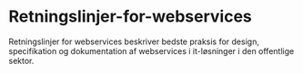 # Retningslinjer-for-webservices
Retningslinjer for webservices beskriver bedste praksis for design, specifikation og dokumentation af webservices i it-løsninger i den offentlige sektor.
